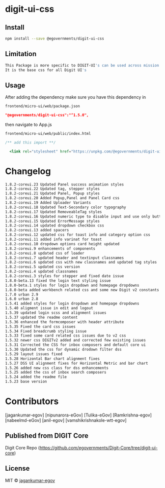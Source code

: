 <!-- TODO: update this -->

# digit-ui-css

## Install

```bash
npm install --save @egovernments/digit-ui-css
```

## Limitation

```bash
This Package is more specific to DIGIT-UI's can be used across mission's
It is the base css for all Digit UI's
```

## Usage

After adding the dependency make sure you have this dependency in

```bash
frontend/micro-ui/web/package.json
```

```json
"@egovernments/digit-ui-css":"^1.5.0",
```

then navigate to App.js

```bash
frontend/micro-ui/web/public/index.html
```

```jsx
/** add this import **/

  <link rel="stylesheet" href="https://unpkg.com/@egovernments/digit-ui-css@1.5.22/dist/index.css" />

```
# Changelog

```bash
1.8.2-coreui.23 Updated Panel success animation styles
1.8.2-coreui.22 Updated tag, stepper styles 
1.8.2-coreui.21 Updated Panel, Popup styles
1.8.2-coreui.20 Added Popup,Panel and Panel Card css
1.8.2-coreui.19 Added Uploader Variants
1.8.2-coreui.18 Updated Text-Secondary color typography
1.8.2-coreui.17 Updated RemoveableTag styles
1.8.2-coreui.16 Updated numeric type to disable input and use only buttons
1.8.2-coreui.15 Updated ErrorMessage styles
1.8.2-coreui.14 updated dropdown checkbox css
1.8.2-coreui.13 added spacers
1.8.2-coreui.12 updated css for toast info and category option css 
1.8.2-coreui.11 added info varinat for toast
1.8.2-coreui.10 dropdown options card height updated
1.8.2-coreui.9 enhancements of components
1.8.2-coreui.8 updated css of loader
1.8.2-coreui.7 updated header and textinput classnames 
1.8.2-coreui.6 updated css with new classnames and updated tag styles 
1.8.2-coreui.5 updated css version 
1.8.2-coreui.4 updated classnames 
1.8.2-coreui.3 styles for stepper and fixed date issue
1.8.0-beta.13 fixed the login text styling issue
1.8.0-beta.1 styles for login dropdown and homepage dropdowns
1.8.0-beta added workbench related css and some new Digit v2 constants based on em
1.7.0 urban 2.9
1.6.0 urban 2.8
1.5.41 added styles for login dropdown and homepage dropdowns
1.5.40 aligment issue in edit and logout
1.5.39 updated login scss and alignment issues
1.5.37 updated the readme content
1.5.36 enhanced the formcomposer with header attribute
1.5.35 Fixed the card css issues
1.5.34 Fixed breadcrumb styling issue
1.5.33 fixed some card related css issues due to v2 css
1.5.32 newer css DIGITv2 added and corrected few existing issues
1.5.31 Corrected the CSS for inbox composers and default core ui
1.5.30 Updated the css for dynamic drodown filter dss
1.5.29 layout issues fixed
1.5.28 Horizontal Bar chart alignment fixes
1.5.27 DSS UI alignment fixes for Horizontal Metric and bar chart
1.5.26 added new css class for dss enhancements
1.5.25 added the css of inbox search composers
1.5.24 added the readme file
1.5.23 base version
```
# Contributors

[jagankumar-egov] [nipunarora-eGov] [Tulika-eGov] [Ramkrishna-egov] [nabeelmd-eGov] [anil-egov] [vamshikrishnakole-wtt-egov] 

## Published from DIGIT Core 
Digit Core Repo (https://github.com/egovernments/Digit-Core/tree/digit-ui-core)

## License

MIT © [jagankumar-egov](https://github.com/jagankumar-egov)